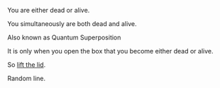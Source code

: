 You are either dead or alive.

You simultaneously are both dead and alive.

Also known as Quantum Superposition

It is only when you open the box that you become either dead or alive.

So [lift the lid](dead-or-alive/dead-or-alive.md).

Random line.